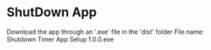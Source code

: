 # ShutDown App

Download the app through an '.exe' file in the 'dist' folder
File name: Shutdown Timer App Setup 1.0.0.exe
